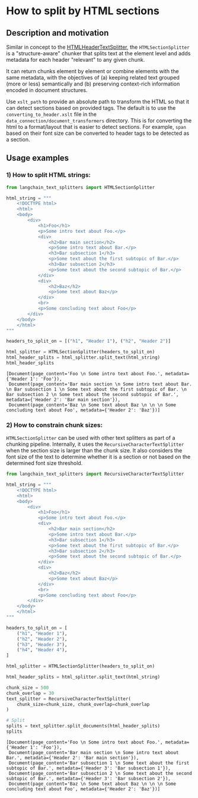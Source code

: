 # How to split by HTML sections
## Description and motivation
Similar in concept to the [HTMLHeaderTextSplitter](/docs/how_to/HTML_header_metadata_splitter), the `HTMLSectionSplitter` is a "structure-aware" chunker that splits text at the element level and adds metadata for each header "relevant" to any given chunk.

It can return chunks element by element or combine elements with the same metadata, with the objectives of (a) keeping related text grouped (more or less) semantically and (b) preserving context-rich information encoded in document structures.

Use `xslt_path` to provide an absolute path to transform the HTML so that it can detect sections based on provided tags. The default is to use the `converting_to_header.xslt` file in the `data_connection/document_transformers` directory. This is for converting the html to a format/layout that is easier to detect sections. For example, `span` based on their font size can be converted to header tags to be detected as a section.

## Usage examples
### 1) How to split HTML strings:


```python
from langchain_text_splitters import HTMLSectionSplitter

html_string = """
    <!DOCTYPE html>
    <html>
    <body>
        <div>
            <h1>Foo</h1>
            <p>Some intro text about Foo.</p>
            <div>
                <h2>Bar main section</h2>
                <p>Some intro text about Bar.</p>
                <h3>Bar subsection 1</h3>
                <p>Some text about the first subtopic of Bar.</p>
                <h3>Bar subsection 2</h3>
                <p>Some text about the second subtopic of Bar.</p>
            </div>
            <div>
                <h2>Baz</h2>
                <p>Some text about Baz</p>
            </div>
            <br>
            <p>Some concluding text about Foo</p>
        </div>
    </body>
    </html>
"""

headers_to_split_on = [("h1", "Header 1"), ("h2", "Header 2")]

html_splitter = HTMLSectionSplitter(headers_to_split_on)
html_header_splits = html_splitter.split_text(html_string)
html_header_splits
```




    [Document(page_content='Foo \n Some intro text about Foo.', metadata={'Header 1': 'Foo'}),
     Document(page_content='Bar main section \n Some intro text about Bar. \n Bar subsection 1 \n Some text about the first subtopic of Bar. \n Bar subsection 2 \n Some text about the second subtopic of Bar.', metadata={'Header 2': 'Bar main section'}),
     Document(page_content='Baz \n Some text about Baz \n \n \n Some concluding text about Foo', metadata={'Header 2': 'Baz'})]



### 2) How to constrain chunk sizes:

`HTMLSectionSplitter` can be used with other text splitters as part of a chunking pipeline. Internally, it uses the `RecursiveCharacterTextSplitter` when the section size is larger than the chunk size. It also considers the font size of the text to determine whether it is a section or not based on the determined font size threshold.


```python
from langchain_text_splitters import RecursiveCharacterTextSplitter

html_string = """
    <!DOCTYPE html>
    <html>
    <body>
        <div>
            <h1>Foo</h1>
            <p>Some intro text about Foo.</p>
            <div>
                <h2>Bar main section</h2>
                <p>Some intro text about Bar.</p>
                <h3>Bar subsection 1</h3>
                <p>Some text about the first subtopic of Bar.</p>
                <h3>Bar subsection 2</h3>
                <p>Some text about the second subtopic of Bar.</p>
            </div>
            <div>
                <h2>Baz</h2>
                <p>Some text about Baz</p>
            </div>
            <br>
            <p>Some concluding text about Foo</p>
        </div>
    </body>
    </html>
"""

headers_to_split_on = [
    ("h1", "Header 1"),
    ("h2", "Header 2"),
    ("h3", "Header 3"),
    ("h4", "Header 4"),
]

html_splitter = HTMLSectionSplitter(headers_to_split_on)

html_header_splits = html_splitter.split_text(html_string)

chunk_size = 500
chunk_overlap = 30
text_splitter = RecursiveCharacterTextSplitter(
    chunk_size=chunk_size, chunk_overlap=chunk_overlap
)

# Split
splits = text_splitter.split_documents(html_header_splits)
splits
```




    [Document(page_content='Foo \n Some intro text about Foo.', metadata={'Header 1': 'Foo'}),
     Document(page_content='Bar main section \n Some intro text about Bar.', metadata={'Header 2': 'Bar main section'}),
     Document(page_content='Bar subsection 1 \n Some text about the first subtopic of Bar.', metadata={'Header 3': 'Bar subsection 1'}),
     Document(page_content='Bar subsection 2 \n Some text about the second subtopic of Bar.', metadata={'Header 3': 'Bar subsection 2'}),
     Document(page_content='Baz \n Some text about Baz \n \n \n Some concluding text about Foo', metadata={'Header 2': 'Baz'})]


